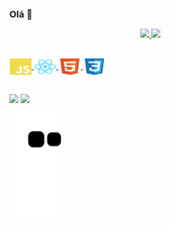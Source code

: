 ### Olá 👋


<div align="center">
  <a href="https://github.com/ErickElc">
  <img height="180em" src="https://github-readme-stats.vercel.app/api?username=ErickElc&show_icons=true&theme=tokyonight&include_all_commits=true&count_private=true"/>
  <img height="180em" src="https://github-readme-stats.vercel.app/api/top-langs/?username=ErickElc&layout=compact&langs_count=7&theme=tokyonight"/>
</div>
<div style="display: inline_block"></br>
  </br>
 
  <img align="center" alt="Js" height="30" width="40" src="https://raw.githubusercontent.com/devicons/devicon/master/icons/javascript/javascript-plain.svg">
  <img align="center" alt="React" height="30" width="40" src="https://raw.githubusercontent.com/devicons/devicon/master/icons/react/react-original.svg">
  <img align="center" alt="HTML" height="30" width="40" src="https://raw.githubusercontent.com/devicons/devicon/master/icons/html5/html5-original.svg">
  <img align="center" alt="CSS" height="30" width="40" src="https://raw.githubusercontent.com/devicons/devicon/master/icons/css3/css3-original.svg">
</div>
<div> 
  </br>
 </br>
  <a href = "mailto:ericklucas@id.uff.br"><img src="https://img.shields.io/badge/-Gmail-%23333?style=for-the-badge&logo=gmail&logoColor=white" target="_blank"></a>
  <a href="linkedin.com/in/erick-nascimento-1926a8231" target="_blank"><img src="https://img.shields.io/badge/-LinkedIn-%230077B5?style=for-the-badge&logo=linkedin&logoColor=white" target="_blank"></a> 
 
  ![Snake animation](https://github.com/ErickElc/ErickElc/blob/output/github-contribution-grid-snake.svg)
 
</div>
<!--

- 🔭 I’m currently working on ...
- 🌱 Estudando para entrar no mercado como desenvolvedor Front-End
- 💬 Ask me about ...
-->

